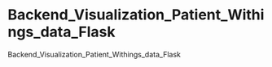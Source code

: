 # Backend_Visualization_Patient_Withings_data_Flask
Backend_Visualization_Patient_Withings_data_Flask
